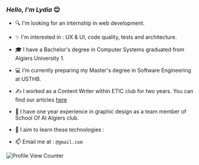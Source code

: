 ### _Hello, I'm Lydia_  😊
 


- 🔍 I'm looking for an internship in web development.
- ✨ I'm interested in : UX & UI, code quality, tests and architecture.
- 🎓 I have a Bachelor's degree in Computer Systems graduated from Algiers University 1.
- 💻 I’m currently preparing my Master's degree in Software Engineering at USTHB.
- ✍️ I worked as a Content Writer within ETIC club for two years. You can find our articles [here](https://etic-club.medium.com/)
- 🎨 I have one year experience in graphic design as a team member of School Of AI Algiers club.

- 🎯 I aim to learn these technologies : 

- 📫 Email me at : `@gmail.com`





![Profile View Counter](https://komarev.com/ghpvc/?username=dzprojects)

